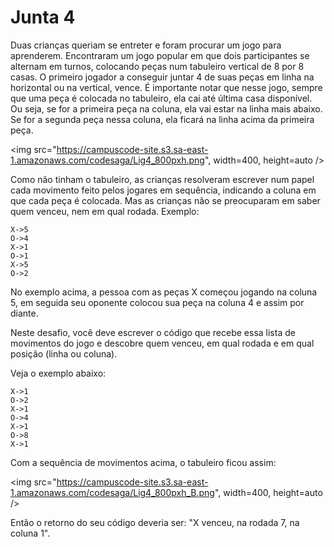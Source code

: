 # Junta 4

Duas crianças queriam se entreter e foram procurar um jogo para aprenderem. 
Encontraram um jogo popular em que dois participantes se alternam em turnos, colocando
peças num tabuleiro vertical de 8 por 8 casas. O primeiro jogador a conseguir
juntar 4 de suas peças em linha na horizontal ou na vertical, vence. É importante
notar que nesse jogo, sempre que uma peça é colocada no tabuleiro, ela
cai até última casa disponível. Ou seja, se for a primeira peça na coluna, ela
vai estar na linha mais abaixo. Se for a segunda peça nessa coluna, ela ficará
na linha acima da primeira peça.

<img src="https://campuscode-site.s3.sa-east-1.amazonaws.com/codesaga/Lig4_800pxh.png", width=400, height=auto />

Como não tinham o tabuleiro, as crianças resolveram escrever num papel
cada movimento feito pelos jogares em sequência, indicando a coluna em que cada
peça é colocada. Mas as crianças não se preocuparam em saber quem venceu,
nem em qual rodada. Exemplo:

```
X->5
O->4
X->1
O->1
X->5
O->2
```

No exemplo acima, a pessoa com as peças X começou jogando na coluna 5, em
seguida seu oponente colocou sua peça na coluna 4 e assim por diante.


Neste desafio, você deve escrever o código que recebe essa lista de movimentos do
jogo e descobre quem venceu, em qual rodada e em qual posição (linha ou coluna).

Veja o exemplo abaixo:

```
X->1
O->2
X->1
O->4
X->1
O->8
X->1
```

Com a sequência de movimentos acima, o tabuleiro ficou assim:

<img src="https://campuscode-site.s3.sa-east-1.amazonaws.com/codesaga/Lig4_800pxh_B.png", width=400, height=auto />

Então o retorno do seu código deveria ser: "X venceu, na rodada 7, na coluna 1".



